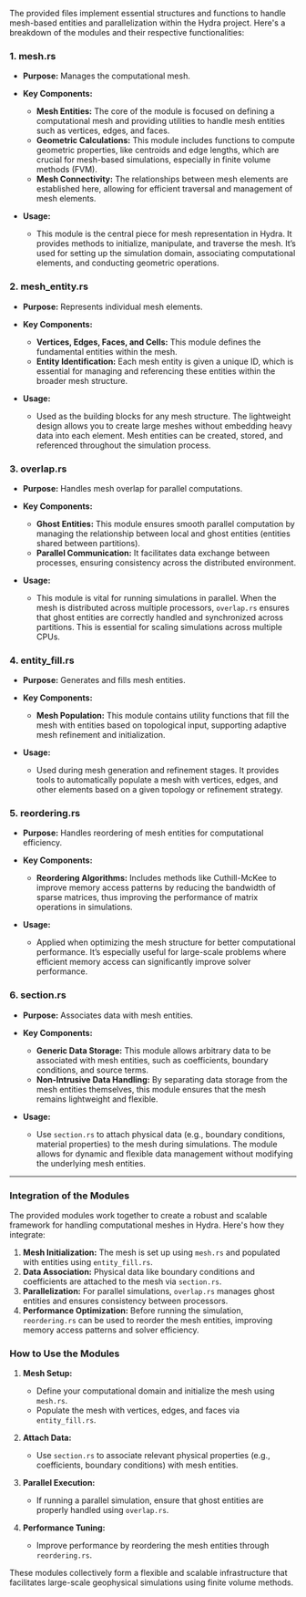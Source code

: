 The provided files implement essential structures and functions to handle mesh-based entities and parallelization within the Hydra project. Here's a breakdown of the modules and their respective functionalities:

### 1. **mesh.rs**
   - **Purpose:** Manages the computational mesh.
   - **Key Components:**
     - **Mesh Entities:** The core of the module is focused on defining a computational mesh and providing utilities to handle mesh entities such as vertices, edges, and faces.
     - **Geometric Calculations:** This module includes functions to compute geometric properties, like centroids and edge lengths, which are crucial for mesh-based simulations, especially in finite volume methods (FVM).
     - **Mesh Connectivity:** The relationships between mesh elements are established here, allowing for efficient traversal and management of mesh elements.

   - **Usage:**
     - This module is the central piece for mesh representation in Hydra. It provides methods to initialize, manipulate, and traverse the mesh. It’s used for setting up the simulation domain, associating computational elements, and conducting geometric operations.

### 2. **mesh_entity.rs**
   - **Purpose:** Represents individual mesh elements.
   - **Key Components:**
     - **Vertices, Edges, Faces, and Cells:** This module defines the fundamental entities within the mesh.
     - **Entity Identification:** Each mesh entity is given a unique ID, which is essential for managing and referencing these entities within the broader mesh structure.

   - **Usage:**
     - Used as the building blocks for any mesh structure. The lightweight design allows you to create large meshes without embedding heavy data into each element. Mesh entities can be created, stored, and referenced throughout the simulation process.

### 3. **overlap.rs**
   - **Purpose:** Handles mesh overlap for parallel computations.
   - **Key Components:**
     - **Ghost Entities:** This module ensures smooth parallel computation by managing the relationship between local and ghost entities (entities shared between partitions).
     - **Parallel Communication:** It facilitates data exchange between processes, ensuring consistency across the distributed environment.

   - **Usage:**
     - This module is vital for running simulations in parallel. When the mesh is distributed across multiple processors, `overlap.rs` ensures that ghost entities are correctly handled and synchronized across partitions. This is essential for scaling simulations across multiple CPUs.

### 4. **entity_fill.rs**
   - **Purpose:** Generates and fills mesh entities.
   - **Key Components:**
     - **Mesh Population:** This module contains utility functions that fill the mesh with entities based on topological input, supporting adaptive mesh refinement and initialization.

   - **Usage:**
     - Used during mesh generation and refinement stages. It provides tools to automatically populate a mesh with vertices, edges, and other elements based on a given topology or refinement strategy.

### 5. **reordering.rs**
   - **Purpose:** Handles reordering of mesh entities for computational efficiency.
   - **Key Components:**
     - **Reordering Algorithms:** Includes methods like Cuthill-McKee to improve memory access patterns by reducing the bandwidth of sparse matrices, thus improving the performance of matrix operations in simulations.
  
   - **Usage:**
     - Applied when optimizing the mesh structure for better computational performance. It’s especially useful for large-scale problems where efficient memory access can significantly improve solver performance.

### 6. **section.rs**
   - **Purpose:** Associates data with mesh entities.
   - **Key Components:**
     - **Generic Data Storage:** This module allows arbitrary data to be associated with mesh entities, such as coefficients, boundary conditions, and source terms.
     - **Non-Intrusive Data Handling:** By separating data storage from the mesh entities themselves, this module ensures that the mesh remains lightweight and flexible.

   - **Usage:**
     - Use `section.rs` to attach physical data (e.g., boundary conditions, material properties) to the mesh during simulations. The module allows for dynamic and flexible data management without modifying the underlying mesh entities.

---

### **Integration of the Modules**
The provided modules work together to create a robust and scalable framework for handling computational meshes in Hydra. Here's how they integrate:
1. **Mesh Initialization:** The mesh is set up using `mesh.rs` and populated with entities using `entity_fill.rs`.
2. **Data Association:** Physical data like boundary conditions and coefficients are attached to the mesh via `section.rs`.
3. **Parallelization:** For parallel simulations, `overlap.rs` manages ghost entities and ensures consistency between processors.
4. **Performance Optimization:** Before running the simulation, `reordering.rs` can be used to reorder the mesh entities, improving memory access patterns and solver efficiency.

### **How to Use the Modules**
1. **Mesh Setup:**
   - Define your computational domain and initialize the mesh using `mesh.rs`.
   - Populate the mesh with vertices, edges, and faces via `entity_fill.rs`.

2. **Attach Data:**
   - Use `section.rs` to associate relevant physical properties (e.g., coefficients, boundary conditions) with mesh entities.

3. **Parallel Execution:**
   - If running a parallel simulation, ensure that ghost entities are properly handled using `overlap.rs`.

4. **Performance Tuning:**
   - Improve performance by reordering the mesh entities through `reordering.rs`.

These modules collectively form a flexible and scalable infrastructure that facilitates large-scale geophysical simulations using finite volume methods.